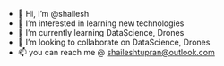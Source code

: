 - 👋 Hi, I’m @shailesh
- 👀 I’m interested in learning new technologies
- 🌱 I’m currently learning DataScience, Drones
- 💞️ I’m looking to collaborate on DataScience, Drones
- 📫 you can reach me @ shaileshtupran@outlook.com

<!---
shai1esh03/shai1esh03 is a ✨ special ✨ repository because its `README.md` (this file) appears on your GitHub profile.
You can click the Preview link to take a look at your changes.
--->
